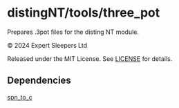 # distingNT/tools/three_pot
Prepares .3pot files for the disting NT module.

© 2024 Expert Sleepers Ltd

Released under the MIT License. See [LICENSE](LICENSE) for details.

## Dependencies
[spn_to_c](https://github.com/expertsleepersltd/spn_to_c)
